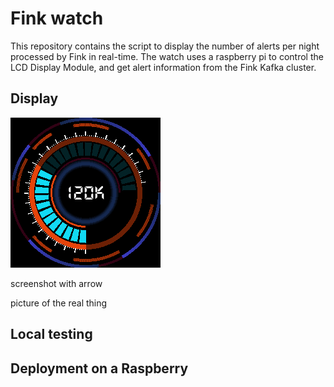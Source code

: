 # Fink watch

This repository contains the script to display the number of alerts per night processed by Fink in real-time. The watch uses a raspberry pi to control the LCD Display Module, and get alert information from the Fink Kafka cluster.

## Display

![watch](pictures/watch_240.png)

screenshot with arrow

picture of the real thing


## Local testing


## Deployment on a Raspberry


